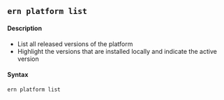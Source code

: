## `ern platform list`

#### Description

* List all released versions of the platform
* Highlight the versions that are installed locally and indicate the active version

#### Syntax

`ern platform list`  
